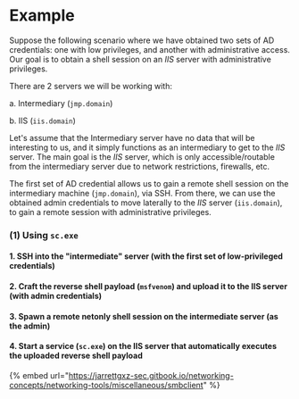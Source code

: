 # Example

Suppose the following scenario where we have obtained two sets of AD credentials: one with low privileges, and another with administrative access. Our goal is to obtain a shell session on an _IIS_ server with administrative privileges.

There are 2 servers we will be working with:

a. Intermediary (`jmp.domain`)

b. IIS (`iis.domain`)

Let's assume that the Intermediary server have no data that will be interesting to us, and it simply functions as an intermediary to get to the _IIS_ server. The main goal is the _IIS_ server, which is only accessible/routable from the intermediary server due to network restrictions, firewalls, etc.

The first set of AD credential allows us to gain a remote shell session on the intermediary machine (`jmp.domain`), via SSH. From there, we can use the obtained admin credentials to move laterally to the _IIS_ server (`iis.domain`), to gain a remote session with administrative privileges.

### (1) Using `sc.exe`

#### 1. SSH into the "intermediate" server (with the first set of low-privileged credentials)

#### 2. Craft the reverse shell payload (`msfvenom`) and upload it to the IIS server (with admin credentials)

#### 3. Spawn a remote netonly shell session on the intermediate server (as the admin)&#x20;

#### 4. Start a service (`sc.exe`) on the IIS server that automatically executes the uploaded reverse shell payload



{% embed url="https://jarrettgxz-sec.gitbook.io/networking-concepts/networking-tools/miscellaneous/smbclient" %}
